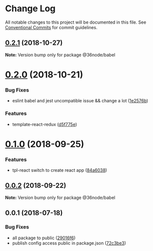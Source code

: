# Change Log

All notable changes to this project will be documented in this file.
See [Conventional Commits](https://conventionalcommits.org) for commit guidelines.

## [0.2.1](https://github.com/36node/sketch/compare/@36node/babel@0.2.0...@36node/babel@0.2.1) (2018-10-27)

**Note:** Version bump only for package @36node/babel





# [0.2.0](https://github.com/36node/sketch/compare/@36node/babel@0.1.0...@36node/babel@0.2.0) (2018-10-21)


### Bug Fixes

* eslint babel and jest uncompatible issue && change a lot ([1e2576b](https://github.com/36node/sketch/commit/1e2576b))


### Features

* template-react-redux ([d5f775e](https://github.com/36node/sketch/commit/d5f775e))





<a name="0.1.0"></a>
# [0.1.0](https://github.com/36node/sketch/compare/@36node/babel@0.0.2...@36node/babel@0.1.0) (2018-09-25)


### Features

* tpl-react switch to create react app ([84a6038](https://github.com/36node/sketch/commit/84a6038))





<a name="0.0.2"></a>
## [0.0.2](https://github.com/36node/sketch/compare/@36node/babel@0.0.1...@36node/babel@0.0.2) (2018-09-22)

**Note:** Version bump only for package @36node/babel





<a name="0.0.1"></a>
## 0.0.1 (2018-07-18)


### Bug Fixes

* all package to public ([29016f6](https://github.com/36node/sketch/commit/29016f6))
* publish config access public in package.json ([72c3be3](https://github.com/36node/sketch/commit/72c3be3))
